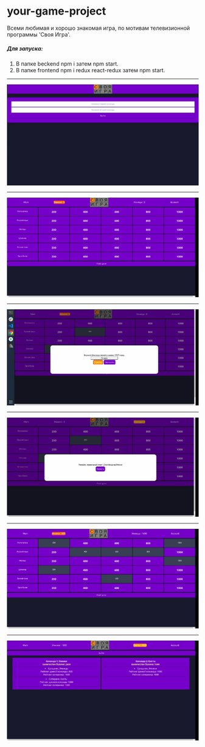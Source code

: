 # your-game-project
Всеми любимая и хорошо знакомая игра, по мотивам телевизионной программы  'Своя Игра'.
#####      Для запуска:
1. В папке beckend npm i затем npm start.
2. В папке frontend  npm i redux react-redux затем npm start.
___
![alt text](img/img1.jpg)
___
![alt text](img/img2.jpg)
___
![alt text](img/img3.jpg)
___
![alt text](img/img4.jpg)
___
![alt text](img/img5.jpg)
___
![alt text](img/img6.jpg)
